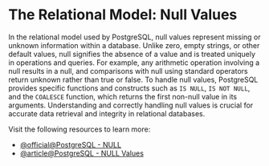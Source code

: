 # The Relational Model: Null Values

In the relational model used by PostgreSQL, null values represent missing or unknown information within a database. Unlike zero, empty strings, or other default values, null signifies the absence of a value and is treated uniquely in operations and queries. For example, any arithmetic operation involving a null results in a null, and comparisons with null using standard operators return unknown rather than true or false. To handle null values, PostgreSQL provides specific functions and constructs such as `IS NULL`, `IS NOT NULL`, and the `COALESCE` function, which returns the first non-null value in its arguments. Understanding and correctly handling null values is crucial for accurate data retrieval and integrity in relational databases.

Visit the following resources to learn more:

- [@official@PostgreSQL - NULL](https://www.postgresql.org/docs/current/datatype-numeric.html#DATATYPE-NULL)
- [@article@PostgreSQL - NULL Values](https://www.relationaldbdesign.com/database-analysis/module2/relational-database-null-values.php)